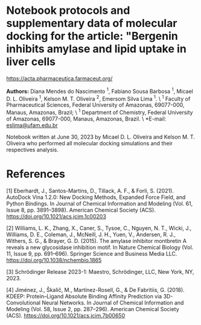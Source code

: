 # **Notebook protocols and supplementary data of molecular docking for the article: "Bergenin inhibits amylase and lipid uptake in liver cells**

https://acta.pharmaceutica.farmaceut.org/

**Authors:** Diana Mendes do Nascimento <sup>1</sup>, Fabiano Sousa Barbosa <sup>1</sup>, Micael D. L. Oliveira <sup>1</sup>, Kelson M. T. Oliveira <sup>2</sup>, Emersom Silva Lima <sup>1</sup>. \\
<sup>1</sup> Faculty of Pharmaceutical Sciences, Federal University of Amazonas, 69077-000, Manaus, Amazonas, Brazil; \\
<sup>1</sup> Department of Chemistry, Federal University of Amazonas, 69077-000, Manaus, Amazonas, Brazil. \\
*E-mail: eslima@ufam.edu.br

Notebook written at June 30, 2023 by Micael D. L. Oliveira and Kelson M. T. Oliveira who performed all molecular docking simulations and their respectives analysis.

# **References**

[1] Eberhardt, J., Santos-Martins, D., Tillack, A. F., & Forli, S. (2021). AutoDock Vina 1.2.0: New Docking Methods, Expanded Force Field, and Python Bindings. In Journal of Chemical Information and Modeling (Vol. 61, Issue 8, pp. 3891–3898). American Chemical Society (ACS). https://doi.org/10.1021/acs.jcim.1c00203

[2] Williams, L. K., Zhang, X., Caner, S., Tysoe, C., Nguyen, N. T., Wicki, J., Williams, D. E., Coleman, J., McNeill, J. H., Yuen, V., Andersen, R. J., Withers, S. G., & Brayer, G. D. (2015). The amylase inhibitor montbretin A reveals a new glycosidase inhibition motif. In Nature Chemical Biology (Vol. 11, Issue 9, pp. 691–696). Springer Science and Business Media LLC. https://doi.org/10.1038/nchembio.1865

[3] Schrödinger Release 2023-1: Maestro, Schrödinger, LLC, New York, NY, 2023.

[4] Jiménez, J., Škalič, M., Martínez-Rosell, G., & De Fabritiis, G. (2018). KDEEP: Protein–Ligand Absolute Binding Affinity Prediction via 3D-Convolutional Neural Networks. In Journal of Chemical Information and Modeling (Vol. 58, Issue 2, pp. 287–296). American Chemical Society (ACS). https://doi.org/10.1021/acs.jcim.7b00650
